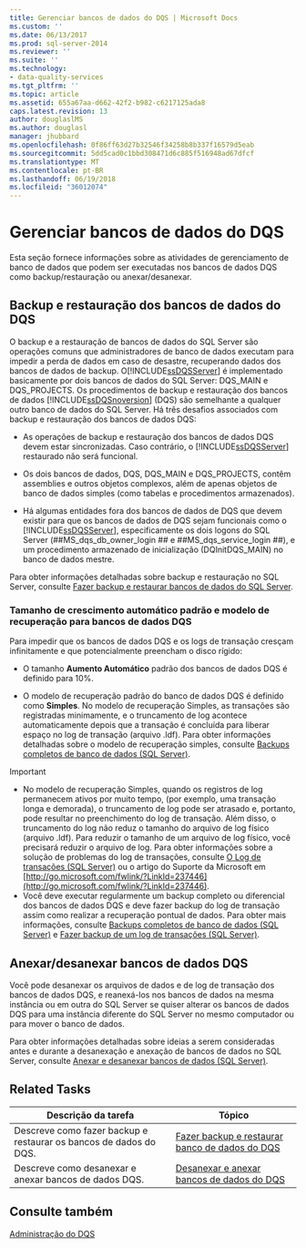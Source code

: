 ```yaml
---
title: Gerenciar bancos de dados do DQS | Microsoft Docs
ms.custom: ''
ms.date: 06/13/2017
ms.prod: sql-server-2014
ms.reviewer: ''
ms.suite: ''
ms.technology:
- data-quality-services
ms.tgt_pltfrm: ''
ms.topic: article
ms.assetid: 655a67aa-d662-42f2-b982-c6217125ada8
caps.latest.revision: 13
author: douglaslMS
ms.author: douglasl
manager: jhubbard
ms.openlocfilehash: 0f86ff63d27b32546f34258b8b337f16579d5eab
ms.sourcegitcommit: 5dd5cad0c1bbd308471d6c885f516948ad67dfcf
ms.translationtype: MT
ms.contentlocale: pt-BR
ms.lasthandoff: 06/19/2018
ms.locfileid: "36012074"
---
```

# <a name="manage-dqs-databases"></a>Gerenciar bancos de dados do DQS
  Esta seção fornece informações sobre as atividades de gerenciamento de banco de dados que podem ser executadas nos bancos de dados DQS como backup/restauração ou anexar/desanexar.  
  
##  <a name="BackupRestore"></a> Backup e restauração dos bancos de dados do DQS  
 O backup e a restauração de bancos de dados do SQL Server são operações comuns que administradores de banco de dados executam para impedir a perda de dados em caso de desastre, recuperando dados dos bancos de dados de backup. O[!INCLUDE[ssDQSServer](../includes/ssdqsserver-md.md)] é implementado basicamente por dois bancos de dados do SQL Server: DQS_MAIN e DQS_PROJECTS. Os procedimentos de backup e restauração dos bancos de dados [!INCLUDE[ssDQSnoversion](../includes/ssdqsnoversion-md.md)] (DQS) são semelhante a qualquer outro banco de dados do SQL Server. Há três desafios associados com backup e restauração dos bancos de dados DQS:  
  
-   As operações de backup e restauração dos bancos de dados DQS devem estar sincronizadas. Caso contrário, o [!INCLUDE[ssDQSServer](../includes/ssdqsserver-md.md)] restaurado não será funcional.  
  
-   Os dois bancos de dados, DQS, DQS_MAIN e DQS_PROJECTS, contêm assemblies e outros objetos complexos, além de apenas objetos de banco de dados simples (como tabelas e procedimentos armazenados).  
  
-   Há algumas entidades fora dos bancos de dados de DQS que devem existir para que os bancos de dados de DQS sejam funcionais como o [!INCLUDE[ssDQSServer](../includes/ssdqsserver-md.md)], especificamente os dois logons do SQL Server (##MS_dqs_db_owner_login ## e ##MS_dqs_service_login ##), e um procedimento armazenado de inicialização (DQInitDQS_MAIN) no banco de dados mestre.  
  
 Para obter informações detalhadas sobre backup e restauração no SQL Server, consulte [Fazer backup e restaurar bancos de dados do SQL Server](../relational-databases/backup-restore/back-up-and-restore-of-sql-server-databases.md).  
  
### <a name="default-autogrowth-size-and-recovery-model-for-the-dqs-databases"></a>Tamanho de crescimento automático padrão e modelo de recuperação para bancos de dados DQS  
 Para impedir que os bancos de dados DQS e os logs de transação cresçam infinitamente e que potencialmente preencham o disco rígido:  
  
-   O tamanho **Aumento Automático** padrão dos bancos de dados DQS é definido para 10%.  
  
-   O modelo de recuperação padrão do banco de dados DQS é definido como **Simples**. No modelo de recuperação Simples, as transações são registradas minimamente, e o truncamento de log acontece automaticamente depois que a transação é concluída para liberar espaço no log de transação (arquivo .ldf). Para obter informações detalhadas sobre o modelo de recuperação simples, consulte [Backups completos de banco de dados &#40;SQL Server&#41;](../relational-databases/backup-restore/full-database-backups-sql-server.md).  
  
> [!IMPORTANT]  
>  -   No modelo de recuperação Simples, quando os registros de log permanecem ativos por muito tempo, (por exemplo, uma transação longa e demorada), o truncamento de log pode ser atrasado e, portanto, pode resultar no preenchimento do log de transação. Além disso, o truncamento do log não reduz o tamanho do arquivo de log físico (arquivo .ldf). Para reduzir o tamanho de um arquivo de log físico, você precisará reduzir o arquivo de log. Para obter informações sobre a solução de problemas do log de transações, consulte [O Log de transações &#40;SQL Server&#41;](../relational-databases/logs/the-transaction-log-sql-server.md) ou o artigo do Suporte da Microsoft em [http://go.microsoft.com/fwlink/?LinkId=237446](http://go.microsoft.com/fwlink/?LinkId=237446).  
> -   Você deve executar regularmente um backup completo ou diferencial dos bancos de dados DQS e deve fazer backup do log de transação assim como realizar a recuperação pontual de dados. Para obter mais informações, consulte [Backups completos de banco de dados &#40;SQL Server&#41;](../relational-databases/backup-restore/full-database-backups-sql-server.md) e [Fazer backup de um log de transações &#40;SQL Server&#41;](../relational-databases/backup-restore/back-up-a-transaction-log-sql-server.md).  
  
##  <a name="DetachAttach"></a> Anexar/desanexar bancos de dados DQS  
 Você pode desanexar os arquivos de dados e de log de transação dos bancos de dados DQS, e reanexá-los nos bancos de dados na mesma instância ou em outra do SQL Server se quiser alterar os bancos de dados DQS para uma instância diferente do SQL Server no mesmo computador ou para mover o banco de dados.  
  
 Para obter informações detalhadas sobre ideias a serem consideradas antes e durante a desanexação e anexação de bancos de dados no SQL Server, consulte [Anexar e desanexar bancos de dados &#40;SQL Server&#41;](../relational-databases/databases/database-detach-and-attach-sql-server.md).  
  
## <a name="related-tasks"></a>Related Tasks  
  
|Descrição da tarefa|Tópico|  
|----------------------|-----------|  
|Descreve como fazer backup e restaurar os bancos de dados do DQS.|[Fazer backup e restaurar banco de dados do DQS](../../2014/data-quality-services/backing-up-and-restoring-dqs-databases.md)|  
|Descreve como desanexar e anexar bancos de dados DQS.|[Desanexar e anexar bancos de dados do DQS](../../2014/data-quality-services/detaching-and-attaching-dqs-databases.md)|  
  
## <a name="see-also"></a>Consulte também  
 [Administração do DQS](../../2014/data-quality-services/dqs-administration.md)  
  
  